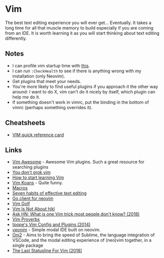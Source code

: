 # Vim

The best text editing experience you will ever get... Eventually. It takes a long time for all that muscle memory to build especially if you are coming from an IDE. It is worth learning it as you will start thinking about text editing differently.

## Notes

* I can profile vim startup time with [this](https://github.com/tweekmonster/startuptime.vim).
* I can run `:CheckHealth` to see if there is anything wrong with my installation \(only Neovim\).
* Get plugins that meet your needs.
* You're more likely to find useful plugins if you approach it the other way around: I want to do X, vim can't do it nicely by itself, which plugin can help me do it.
* If something doesn't work in vimrc, put the binding in the bottom of vimrc \(perhaps something overrides it\).

## Cheatsheets
* [VIM quick reference card](http://tnerual.eriogerg.free.fr/vimqrc.html)

## Links
* [Vim Awesome](https://vimawesome.com/) - Awesome Vim plugins. Such a great resource for searching plugins
* [You don't grok vim](https://stackoverflow.com/questions/1218390/what-is-your-most-productive-shortcut-with-vim/1220118#1220118)
* [How to start learning Vim](https://www.reddit.com/r/vim/comments/8fqsju/learning_vim_and_switching_to_it/dy5qkpe/?context=1)
* [Vim Koans](https://sanctum.geek.nz/arabesque/vim-koans/) - Quite funny.
* [Macros](http://vim.wikia.com/wiki/Macros)
* [Seven habits of effective text editing](http://www.moolenaar.net/habits.html)
* [Go client for neovim](https://github.com/neovim/go-client)
* [Vim Golf](http://www.vimgolf.com/)
* [Vim Is Not About hjkl](http://sandymaguire.me/blog/vim-is-not-about-hjkl/)
* [Ask HN: What is one Vim trick most people don't know? \(2018\)](https://news.ycombinator.com/item?id=17422516)
* [Vim Proverbs](https://www.vi-improved.org/vim-proverbs/)
* [tpope's Vim Config and Plugins \(2014\)](https://www.youtube.com/watch?v=MGmIJyTf8pg)
* [veonim](https://github.com/veonim/veonim) - Simple modal IDE built on neovim.
* [Oni2](https://github.com/onivim/oni2) - Aims to bring the speed of Sublime, the language integration of VSCode, and the modal editing experience of \(neo\)vim together, in a single package
* [The Last Statusline For Vim \(2018\)](https://kadekillary.work/post/statusline-vim/)


